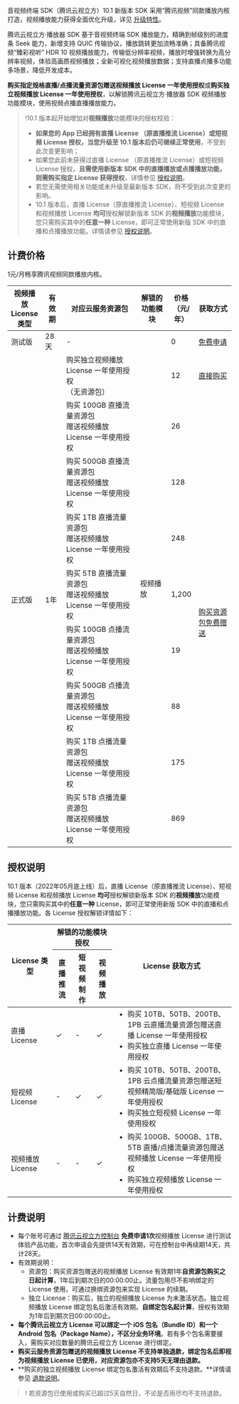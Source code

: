 音视频终端 SDK（腾讯云视立方）10.1 新版本 SDK 采用“腾讯视频”同款播放内核打造，视频播放能力获得全面优化升级，详见 [升级特性](https://cloud.tencent.com/document/product/1449/74203#up)。

腾讯云视立方·播放器 SDK 基于音视频终端 SDK 播放能力，精确到帧级别的进度条 Seek 能力，新增支持 QUIC 传输协议，播放跳转更加流畅准确；具备腾讯视频“臻彩视听” HDR 10 视频播放能力，传输低分辨率视频，播放时增强转换为高分辨率视频，体验高画质视频播放；全新可视化视频播放数据；支持直播点播多功能多场景，降低开发成本。

**购买指定规格直播/点播流量资源包赠送视频播放 License 一年使用授权**或**购买独立视频播放 License 一年使用授权**，以解锁腾讯云视立方·播放器 SDK 视频播放功能模块，使用视频点播直播播放能力。

> !10.1 版本起开始增加对**视频播放**功能模块的授权校验：
> - **如果您的 App 已经拥有直播 License （原直播推流 License）或短视频 License 授权，当您升级至 10.1 版本后仍可继续正常使用**，不受到此次变更影响；
> - 如果您此前未获得过直播 License （原直播推流 License）或短视频 License 授权，**且需使用新版本 SDK 中的直播播放或点播播放功能，则需购买指定 License 获得授权**，详情参见 [授权说明](#warrant)。
> - 若您无需使用相关功能或未升级至最新版本 SDK，将不受到此次变更的影响。
> - 10.1 版本后，直播 License（原直播推流 License）、短视频 License 和视频播放 License **均可**授权解锁新版本 SDK 的**视频播放**功能模块，您只需购买其中的**任意一种** License，即可正常使用新版 SDK 中的直播和点播播放功能。详情请参见 [授权说明](https://cloud.tencent.com/document/product/881/74199)。

## 计费价格
1元/月畅享腾讯视频同款播放内核。

<table>
<thead>
<tr>
<th width=15%>视频播放 License 类型</th>
<th>有效期</th>
<th>对应云服务资源包</th>
<th>解锁的功能模块</th>
<th width=10%>价格<br>（元/年）</th>
<th>获取方式</th>
</tr>
</thead>
<tbody><tr>
<td>测试版</td>
<td>28天</td>
<td>-</td>
<td rowspan=10>视频播放</td>
<td>0</td>
<td><a href="https://console.cloud.tencent.com/vcube">免费申请</a></td>
</tr>
<tr>
<td rowspan=9>正式版</td>
<td rowspan=9>1年</td>
<td>购买独立视频播放 License 一年使用授权<br>（无资源包）</td>
<td>12</td>
<td><a href="https://buy.cloud.tencent.com/vcube?type=player&pkg-type=lic">直接购买</a></td>
</tr>
<tr>
<td>购买 100GB 直播流量资源包<br>赠送视频播放 License 一年使用授权</td>
<td>26</td>
<td rowspan=8><a href="https://buy.cloud.tencent.com/vcube?type=live&pkg-type=100GB">购买资源包免费赠送</a></td>
</tr>
<tr>
<td>购买 500GB 直播流量资源包<br>赠送视频播放 License 一年使用授权</td>
<td>128</td>
</tr>
<tr>
<td>购买 1TB 直播流量资源包<br>赠送视频播放 License 一年使用授权</td>
<td>248</td>
</tr>
<tr>
<td>购买 5TB 直播流量资源包<br>赠送视频播放 License 一年使用授权</td>
<td>1,200</td>
</tr>
<tr>
<td>购买 100GB 点播流量资源包<br>赠送视频播放 License 一年使用授权</td>
<td>19</td>
</tr>
<tr>
<td>购买 500GB 点播流量资源包<br>赠送视频播放 License 一年使用授权</td>
<td>88</td>
</tr>
<tr>
<td>购买 1TB 点播流量资源包<br>赠送视频播放 License 一年使用授权</td>
<td>175</td>
</tr>
<tr>
<td>购买 5TB 点播流量资源包<br>赠送视频播放 License 一年使用授权</td>
<td>869</td>
</tr>
</tbody></table>

[](id:warrant)
## 授权说明

10.1 版本（2022年05月底上线）后，直播 License（原直播推流 License）、短视频 License 和视频播放 License **均可**授权解锁新版本 SDK 的**视频播放**功能模块，您只需购买其中的**任意一种** License，即可正常使用新版 SDK 中的直播和点播播放功能。各 License 授权解锁详情如下：

<table>
<thead>
<tr>
<th rowspan="2" width=20%>License 类型</th>
<th colspan="3">解锁的功能模块授权</th>
<th rowspan="2">License 获取方式</th>
</tr><tr>
<th>直播推流</th>
<th>短视频制作</th>
<th>视频播放</th>
</tr>
</thead>
<tbody>
<tr>
<td>直播 License</td>
<td>&#10003; </td>
<td>-</td>
<td>&#10003; </td>
<td style="text-align: left;"><ul style="margin:0">
    <li>购买 10TB、50TB、200TB、1PB 云直播流量资源包赠送直播 License 一年使用授权</li>
    <li>购买独立直播 License 一年使用授权</li></ul></td>
</tr>
<tr>
<td>短视频 License</td>
<td>-</td>
<td>&#10003; </td>
<td>&#10003; </td>
<td style="text-align: left;"><ul style="margin:0">
    <li>购买 10TB、50TB、200TB、1PB 云点播流量资源包赠送短视频精简版/基础版 License 一年使用授权</li>
    <li>购买独立短视频 License 一年使用授权</li></ul></td>
</tr>
<tr>
<td>视频播放 License</td>
<td>-</td>
<td>-</td>
<td>&#10003; </td>
<td style="text-align: left;"><ul style="margin:0">
    <li>购买 100GB、500GB、1TB、5TB 直播/点播流量资源包赠送视频播放 License 一年使用授权</li>
    <li>购买独立视频播放 License 一年使用授权</li></ul></td>
</tr>
</tbody></table>

## 计费说明

- 每个账号可通过 [腾讯云视立方控制台](https://console.cloud.tencent.com/vcube) **免费申请1次**视频播放 License 进行测试体验产品功能，首次申请会先提供14天有效期，可在控制台中再续期14天，共计28天。
- 有效期说明：
  - 资源包：购买资源包赠送的视频播放 License 有效期1年**自资源包购买之日起计算**，1年后到期次日的00:00:00止。流量包用尽不影响绑定的 License 使用，可通过换绑资源包来实现 License 的续期。
  - 独立 License：购买后，独立的视频播放 License 为未激活状态。独立视频播放 License 绑定包名后激活有效期。**自绑定包名起计算**，授权有效期为1年后到期次日00:00:00止。
- **每个腾讯云视立方 License 可以绑定一个 iOS 包名（Bundle ID）和一个 Android 包名（Package Name），不区分业务环境**。若有多个包名需要接入，需购买对应数量的腾讯云视立方 License 进行绑定。
- **购买云服务资源包赠送的视频播放 License 不支持单独退款，绑定包名后即视为视频播放 License 已使用，对应资源包亦不支持5天无理由退款。**
- **购买的独立视频播放 License  绑定包名激活有效期后不支持退款。**详情请参见 [退款说明](https://cloud.tencent.com/document/product/881/74593)。

> ! 若资源包已使用或购买已超过5天自然日，不论是否用尽均不支持退款。
